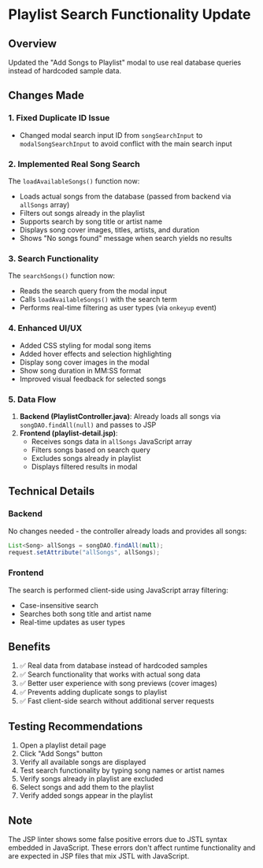 # Playlist Search Functionality Update

## Overview

Updated the "Add Songs to Playlist" modal to use real database queries instead of hardcoded sample data.

## Changes Made

### 1. Fixed Duplicate ID Issue

- Changed modal search input ID from `songSearchInput` to `modalSongSearchInput` to avoid conflict with the main search input

### 2. Implemented Real Song Search

The `loadAvailableSongs()` function now:

- Loads actual songs from the database (passed from backend via `allSongs` array)
- Filters out songs already in the playlist
- Supports search by song title or artist name
- Displays song cover images, titles, artists, and duration
- Shows "No songs found" message when search yields no results

### 3. Search Functionality

The `searchSongs()` function now:

- Reads the search query from the modal input
- Calls `loadAvailableSongs()` with the search term
- Performs real-time filtering as user types (via `onkeyup` event)

### 4. Enhanced UI/UX

- Added CSS styling for modal song items
- Added hover effects and selection highlighting
- Display song cover images in the modal
- Show song duration in MM:SS format
- Improved visual feedback for selected songs

### 5. Data Flow

1. **Backend (PlaylistController.java)**: Already loads all songs via `songDAO.findAll(null)` and passes to JSP
2. **Frontend (playlist-detail.jsp)**:
   - Receives songs data in `allSongs` JavaScript array
   - Filters songs based on search query
   - Excludes songs already in playlist
   - Displays filtered results in modal

## Technical Details

### Backend

No changes needed - the controller already loads and provides all songs:

```java
List<Song> allSongs = songDAO.findAll(null);
request.setAttribute("allSongs", allSongs);
```

### Frontend

The search is performed client-side using JavaScript array filtering:

- Case-insensitive search
- Searches both song title and artist name
- Real-time updates as user types

## Benefits

1. ✅ Real data from database instead of hardcoded samples
2. ✅ Search functionality that works with actual song data
3. ✅ Better user experience with song previews (cover images)
4. ✅ Prevents adding duplicate songs to playlist
5. ✅ Fast client-side search without additional server requests

## Testing Recommendations

1. Open a playlist detail page
2. Click "Add Songs" button
3. Verify all available songs are displayed
4. Test search functionality by typing song names or artist names
5. Verify songs already in playlist are excluded
6. Select songs and add them to the playlist
7. Verify added songs appear in the playlist

## Note

The JSP linter shows some false positive errors due to JSTL syntax embedded in JavaScript. These errors don't affect runtime functionality and are expected in JSP files that mix JSTL with JavaScript.

